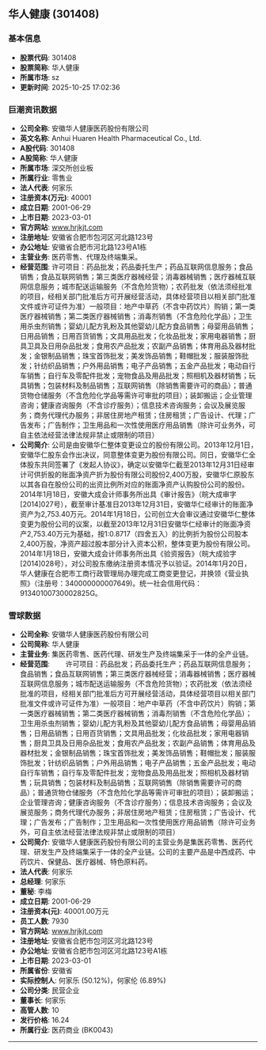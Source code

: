 ## 华人健康 (301408)

### 基本信息

- **股票代码**: 301408
- **股票简称**: 华人健康
- **所属市场**: sz
- **更新时间**: 2025-10-25 17:02:36

### 巨潮资讯数据

- **公司全称**: 安徽华人健康医药股份有限公司
- **英文名称**: Anhui Huaren Health Pharmaceutical Co., Ltd.
- **A股代码**: 301408
- **A股简称**: 华人健康
- **所属市场**: 深交所创业板
- **所属行业**: 零售业
- **法人代表**: 何家乐
- **注册资本(万元)**: 40001
- **成立日期**: 2001-06-29
- **上市日期**: 2023-03-01
- **官方网站**: www.hrjkjt.com
- **注册地址**: 安徽省合肥市包河区河北路123号
- **办公地址**: 安徽省合肥市河北路123号A1栋
- **主营业务**: 医药零售、代理及终端集采。
- **经营范围**: 许可项目：药品批发；药品委托生产；药品互联网信息服务；食品销售；食品互联网销售；第三类医疗器械经营；消毒器械销售；医疗器械互联网信息服务；城市配送运输服务（不含危险货物）；农药批发（依法须经批准的项目，经相关部门批准后方可开展经营活动，具体经营项目以相关部门批准文件或许可证件为准）一般项目：地产中草药（不含中药饮片）购销；第一类医疗器械销售；第二类医疗器械销售；消毒剂销售（不含危险化学品）；卫生用杀虫剂销售；婴幼儿配方乳粉及其他婴幼儿配方食品销售；母婴用品销售；日用品销售；日用百货销售；文具用品批发；化妆品批发；家用电器销售；厨具卫具及日用杂品批发；食用农产品批发；农副产品销售；体育用品及器材批发；金银制品销售；珠宝首饰批发；美发饰品销售；鞋帽批发；服装服饰批发；针纺织品销售；户外用品销售；电子产品销售；五金产品批发；电动自行车销售；自行车及零配件批发；宠物食品及用品批发；照相机及器材销售；玩具销售；包装材料及制品销售；互联网销售（除销售需要许可的商品）；普通货物仓储服务（不含危险化学品等需许可审批的项目）；装卸搬运；企业管理咨询；健康咨询服务（不含诊疗服务）；信息技术咨询服务；会议及展览服务；商务代理代办服务；非居住房地产租赁；住房租赁；广告设计、代理；广告发布；广告制作；卫生用品和一次性使用医疗用品销售（除许可业务外，可自主依法经营法律法规非禁止或限制的项目）
- **公司简介**: 公司是由安徽华仁整体变更设立的股份有限公司。2013年12月1日，安徽华仁股东会作出决议，同意整体变更为股份有限公司。同日，安徽华仁全体股东共同签署了《发起人协议》，确定以安徽华仁截至2013年12月31日经审计可供折股的账面净资产折为股份有限公司股份2,400万股，安徽华仁原股东以其各自在股份公司的出资比例所对应的账面净资产认购股份公司的股份。2014年1月18日，安徽大成会计师事务所出具《审计报告》（皖大成审字[2014]027号），截至审计基准日2013年12月31日，安徽华仁经审计的账面净资产为2,753.40万元。2014年1月18日，公司创立大会审议通过安徽华仁整体变更为股份公司的议案，以截至2013年12月31日安徽华仁经审计的账面净资产2,753.40万元为基础，按1:0.8717（四舍五入）的比例折为股份公司股本2,400万股，净资产超过股本部分计入资本公积，整体变更为股份有限公司。2014年1月18日，安徽大成会计师事务所出具《验资报告》（皖大成验字[2014]028号），对公司股东缴纳注册资本情况予以验证。2014年1月20日，华人健康在合肥市工商行政管理局办理完成工商变更登记，并换领《营业执照》（注册号：340000000007649)。统一社会信用代码：91340100730002825G。

### 雪球数据

- **公司全称**: 安徽华人健康医药股份有限公司
- **公司简称**: 华人健康
- **主营业务**: 集医药零售、医药代理、研发生产及终端集采于一体的全产业链。
- **经营范围**: 　　许可项目：药品批发；药品委托生产；药品互联网信息服务；食品销售；食品互联网销售；第三类医疗器械经营；消毒器械销售；医疗器械互联网信息服务；城市配送运输服务（不含危险货物）；农药批发（依法须经批准的项目，经相关部门批准后方可开展经营活动，具体经营项目以相关部门批准文件或许可证件为准）一般项目：地产中草药（不含中药饮片）购销；第一类医疗器械销售；第二类医疗器械销售；消毒剂销售（不含危险化学品）；卫生用杀虫剂销售；婴幼儿配方乳粉及其他婴幼儿配方食品销售；母婴用品销售；日用品销售；日用百货销售；文具用品批发；化妆品批发；家用电器销售；厨具卫具及日用杂品批发；食用农产品批发；农副产品销售；体育用品及器材批发；金银制品销售；珠宝首饰批发；美发饰品销售；鞋帽批发；服装服饰批发；针纺织品销售；户外用品销售；电子产品销售；五金产品批发；电动自行车销售；自行车及零配件批发；宠物食品及用品批发；照相机及器材销售；玩具销售；包装材料及制品销售；互联网销售（除销售需要许可的商品）；普通货物仓储服务（不含危险化学品等需许可审批的项目）；装卸搬运；企业管理咨询；健康咨询服务（不含诊疗服务）；信息技术咨询服务；会议及展览服务；商务代理代办服务；非居住房地产租赁；住房租赁；广告设计、代理；广告发布；广告制作；卫生用品和一次性使用医疗用品销售（除许可业务外，可自主依法经营法律法规非禁止或限制的项目）
- **公司简介**: 安徽华人健康医药股份有限公司的主营业务是集医药零售、医药代理、研发生产及终端集采于一体的全产业链。公司的主要产品是中西成药、中药饮片、保健品、医疗器械、特色原料药。
- **法人代表**: 何家乐
- **总经理**: 何家乐
- **董秘**: 李梅
- **成立日期**: 2001-06-29
- **注册资本(元)**: 40001.00万元
- **员工人数**: 7930
- **官方网站**: www.hrjkjt.com
- **注册地址**: 安徽省合肥市包河区河北路123号
- **办公地址**: 安徽省合肥市包河区河北路123号A1栋
- **上市日期**: 2023-03-01
- **所属省份**: 安徽省
- **实际控制人**: 何家乐 (50.12%)，何家伦 (6.89%)
- **公司分类**: 民营企业
- **董事长**: 何家乐
- **高管人数**: 10
- **发行价格**: 16.24
- **所属行业**: 医药商业 (BK0043)

---